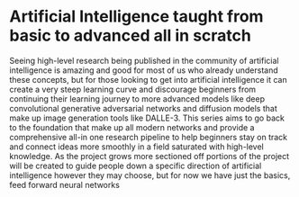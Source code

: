 # Artificial Intelligence taught from basic to advanced all in scratch
Seeing high-level research being published in the community of artificial intelligence is amazing and good for most of us who already understand these concepts, but for those looking to get into artificial intelligence it can create a very steep learning curve and discourage beginners from continuing their learning journey to more advanced models like deep convolutional generative adversarial networks and diffusion models that make up image generation tools like DALLE-3. This series aims to go back to the foundation that make up all modern networks and provide a comprehensive all-in one research pipeline to help beginners stay on track and connect ideas more smoothly in a field saturated with high-level knowledge. As the project grows more sectioned off portions of the project will be created to guide people down a specific direction of artificial intelligence however they may choose, but for now we have just the basics, feed forward neural networks
